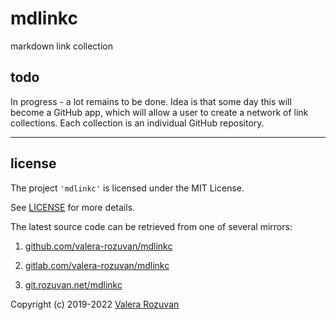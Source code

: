 # mdlinkc

markdown link collection

## todo

In progress - a lot remains to be done. Idea is that some day this will become a GitHub app, which will allow a user to create a network of link collections. Each collection is an individual GitHub repository.

---

## license

The project `'mdlinkc'` is licensed under the MIT License.

See [LICENSE](./LICENSE) for more details.

The latest source code can be retrieved from one of several mirrors:

1. [github.com/valera-rozuvan/mdlinkc](https://github.com/valera-rozuvan/mdlinkc)

2. [gitlab.com/valera-rozuvan/mdlinkc](https://gitlab.com/valera-rozuvan/mdlinkc)

3. [git.rozuvan.net/mdlinkc](https://git.rozuvan.net/mdlinkc)

Copyright (c) 2019-2022 [Valera Rozuvan](https://valera.rozuvan.net/)
